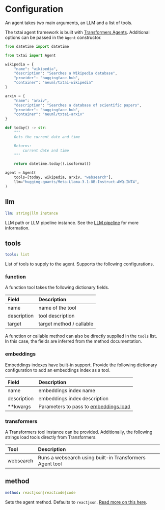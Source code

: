 # Configuration

An agent takes two main arguments, an LLM and a list of tools.

The txtai agent framework is built with [Transformers Agents](https://huggingface.co/docs/transformers/en/agents). Additional options can be passed in the `Agent` constructor.

```python
from datetime import datetime

from txtai import Agent

wikipedia = {
    "name": "wikipedia",
    "description": "Searches a Wikipedia database",
    "provider": "huggingface-hub",
    "container": "neuml/txtai-wikipedia"
}

arxiv = {
    "name": "arxiv",
    "description": "Searches a database of scientific papers",
    "provider": "huggingface-hub",
    "container": "neuml/txtai-arxiv"
}

def today() -> str:
    """
    Gets the current date and time

    Returns:
        current date and time
    """

    return datetime.today().isoformat()

agent = Agent(
    tools=[today, wikipedia, arxiv, "websearch"],
    llm="hugging-quants/Meta-Llama-3.1-8B-Instruct-AWQ-INT4",
)
```

## llm

```yaml
llm: string|llm instance
```

LLM path or LLM pipeline instance. See the [LLM pipeline](../../pipeline/text/llm) for more information.

## tools

```yaml
tools: list
```

List of tools to supply to the agent. Supports the following configurations.

### function

A function tool takes the following dictionary fields.

| Field       | Description              |
|:------------|:-------------------------|
| name        | name of the tool         |
| description | tool description         |
| target      | target method / callable |

A function or callable method can also be directly supplied in the `tools` list. In this case, the fields are inferred from the method documentation.

### embeddings

Embeddings indexes have built-in support. Provide the following dictionary configuration to add an embeddings index as a tool.

| Field       | Description                                |
|:------------|:-------------------------------------------|
| name        | embeddings index name                      |
| description | embeddings index description               | 
| **kwargs    | Parameters to pass to [embeddings.load](../../embeddings/methods/#txtai.embeddings.Embeddings.load) |

### transformers

A Transformers tool instance can be provided. Additionally, the following strings load tools directly from Transformers.

| Tool        | Description                                               |
|:------------|:----------------------------------------------------------|
| websearch   | Runs a websearch using built-in Transformers Agent tool   |

## method

```yaml
method: reactjson|reactcode|code
```

Sets the agent method. Defaults to `reactjson`. [Read more on this here](https://huggingface.co/docs/transformers/en/agents#types-of-agents).
